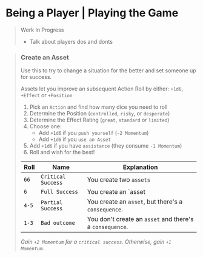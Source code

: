 
<!--## Momentum from Adding Tension

The second way you can gain momentum is by `adding tension` to the scene.

As a player, you can suggest a complication to your GM, and if they agree with it you gain `+2 momentum`.

When you add tension to a scene, you usually inflict a `consequence` on yourself or the group to add interesting drama to the scene.-->

# Being a Player | Playing the Game

> Work In Progress
>
> - Talk about players dos and donts

> ### Create an Asset
>
> Use this to try to change a situation for the better and set someone up for success.
>
> Assets let you improve an subsequent Action Roll by either: `+1d6`, `+Effect` or `+Position`
>
> 1. Pick an `Action` and find how many dice you need to roll
> 1. Determine the Position (`controlled`, `risky`, or `desperate`)
> 1. Determine the Effect Rating (`great`, `standard` or `limited`)
> 1. Choose one:
>    - Add `+1d6` if you `push yourself` (`-2 Momentum`)
>    - Add `+1d6` if you `use an Asset`
> 1. Add `+1d6` if you have `assistance` (they consume `-1 Momentum`)
> 1. Roll and wish for the best!
>
> | Roll  | Name               | Explanation                                              |
> | ----- | ------------------ | -------------------------------------------------------- |
> | `66`  | `Critical Success` | You create two `assets`                                  |
> | `6`   | `Full Success`     | You create an `asset                                     |
> | `4-5` | `Partial Success`  | You create an `asset`, but there's a `consequence`.      |
> | `1-3` | `Bad outcome`      | You don't create an `asset` and there's a `consequence`. |
>
> _Gain `+2 Momentum` for a `critical success`. Otherwise, gain `+1 Momentum`._
